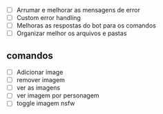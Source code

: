 - [ ] Arrumar e melhorar as mensagens de error
- [ ] Custom error handling
- [ ] Melhoras as respostas do bot para os comandos
- [ ] Organizar melhor os arquivos e pastas

## comandos
- [ ] Adicionar image
- [ ] remover imagem
- [ ] ver as imagens
- [ ] ver imagem por personagem
- [ ] toggle imagem nsfw

